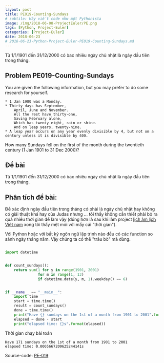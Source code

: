```yaml
---
layout: post
title: PE019-Counting-Sundays
# subtile: Hãy viết code như một Pythonista
image: /img/2018-06-08-ProjectEuler/PE.png
tags: [Python, Project-Euler]
categories: [Project-Euler]
date: 2018-06-23
# 2018-06-23-Python-Project-Euler-PE019-Counting-Sundays.md
---
```

Từ 1/1/1901 đến 31/12/2000 có bao nhiêu ngày chủ nhật là ngày đầu tiên trong tháng.

## Problem PE019-Counting-Sundays
You are given the following information, but you may prefer to do some research for yourself.
```
* 1 Jan 1900 was a Monday.
* Thirty days has September,
    April, June and November.
    All the rest have thirty-one,
    Saving February alone,
    Which has twenty-eight, rain or shine.
    And on leap years, twenty-nine.
* A leap year occurs on any year evenly divisible by 4, but not on a century unless it is divisible by 400.
```

How many Sundays fell on the first of the month during the twentieth century (1 Jan 1901 to 31 Dec 2000)?



## Đề bài
Từ 1/1/1901 đến 31/12/2000 có bao nhiêu ngày chủ nhật là ngày đầu tiên trong tháng.


## Phân tích đề bài:

Để xác định ngày đầu tiên trong tháng có phải là ngày chủ nhật hay không có giải thuật khá hay của Judas nhưng ... tôi thấy không cần thiết phải bỏ ra quá nhiều thời gian để làm vậy (đúng hơn là sau khi làm project [lịch âm lịch Việt nam](https://github.com/quangvinh86/Flask-LunarSolar) xong tôi thấy mệt mỏi với mấy cái "thời gian"). 

Với Python hoặc với bất kỳ ngôn ngữ lập trình nào đều có các function so sánh ngày tháng năm. Vậy chúng ta có thể "trâu bò" mà dùng.

```Python

import datetime


def count_sundays():
    return sum(1 for y in range(1901, 2001)
               for m in range(1, 13)
               if datetime.date(y, m, 1).weekday() == 6)


if __name__ == "__main__":
    import time
    start = time.time()
    result = count_sundays()
    done = time.time()
    print("Have {} sundays on the 1st of a month from 1901 to 2001".format(result))
    elapsed = done - start
    print("elapsed time: {}s".format(elapsed))


```
Thời gian chạy bài toán

```
Have 171 sundays on the 1st of a month from 1901 to 2001
elapsed time: 0.0005667209625244141s

```

Source-code:
[PE-019](https://github.com/quangvinh86/python-projecteuler/tree/master/PE-019)
